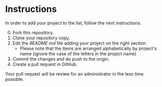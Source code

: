 # Instructions

In order to add your project to the list, follow the next instructions.

0. Fork this repository.
0. Clone your repository copy.
0. Edit the _README.md_ file adding your project on the right section.
    - Please note that the items are arranged alphabetically by project's name (ignore the case of the letters in the project name)
0. Commit the changes and do push to the origin.
0. Create a pull request in GitHub.

Your pull request will be review for an administrator in the less time possible.

